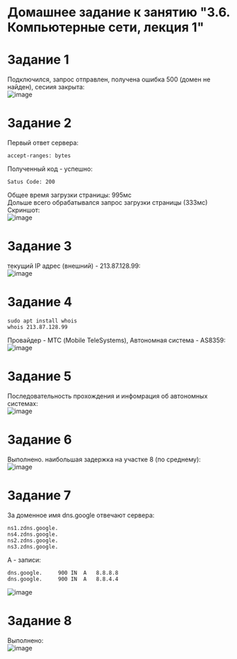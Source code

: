 # Домашнее задание к занятию "3.6. Компьютерные сети, лекция 1"
# Задание 1
Подключился, запрос отправлен, получена ошибка 500 (домен не найден), сесиия закрыта:  
![image](https://user-images.githubusercontent.com/22905019/144558686-0423e802-7575-42c6-a56e-4da8a610962d.png)  
# Задание 2
Первый ответ сервера:
~~~
accept-ranges: bytes
~~~
Полученный код - успешно:  
~~~
Satus Code: 200
~~~
Общее время загрузки страницы: 995мс  
Дольше всего обрабатывался запрос загрузки страницы (333мс)  
Скриншот:  
![image](https://user-images.githubusercontent.com/22905019/144561686-10f8827f-62de-4f00-9653-70759d774e92.png)  
# Задание 3
текущий IP адрес (внешний) - 213.87.128.99:  
![image](https://user-images.githubusercontent.com/22905019/144977263-87171d86-b6e5-4e7c-978d-ec0f1e3c7440.png)
# Задание 4
~~~
sudo apt install whois
whois 213.87.128.99
~~~
Провайдер - МТС (Mobile TeleSystems), Автономная система -  AS8359:  
![image](https://user-images.githubusercontent.com/22905019/144979673-487f13ba-53a5-42b6-be59-a2e63543f88f.png)
# Задание 5
Последовательность прохождения и инфомрация об автономных системах:  
![image](https://user-images.githubusercontent.com/22905019/144981081-e8ab4c46-3a30-4e55-90b1-cc4afc57303f.png)
# Задание 6
Выполнено. наибольшая задержка на участке 8 (по среднему):  
![image](https://user-images.githubusercontent.com/22905019/144986558-e5a1515e-4a70-453f-9302-1a77e4cdc435.png)
# Задание 7
За доменное имя dns.google отвечают сервера:  
~~~
ns1.zdns.google.
ns4.zdns.google.
ns2.zdns.google.
ns3.zdns.google.
~~~
A - записи:
~~~
dns.google.		900	IN	A	8.8.8.8
dns.google.		900	IN	A	8.8.4.4
~~~
![image](https://user-images.githubusercontent.com/22905019/144988349-a6db22a6-2ec0-4f79-b820-e2abc0c96e29.png)  

# Задание 8
Выполнено:  
![image](https://user-images.githubusercontent.com/22905019/144989471-e623eb66-b589-4900-9f51-10d8795755ed.png)  
